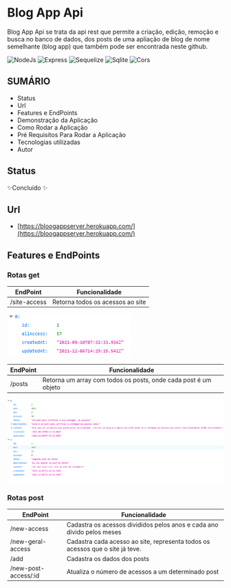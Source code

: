 # Blog App Api

Blog App Api se trata da api rest que permite a criação, edição, remoção e busca no banco de dados, dos posts de uma apliação de blog de nome semelhante (blog app) que também pode ser encontrada neste github.

![NodeJs](https://img.shields.io/badge/Node.js-339933?style=for-the-badge&logo=nodedotjs&logoColor=white) ![Express](https://img.shields.io/badge/Express.js-000000?style=for-the-badge&logo=express&logoColor=white) ![Sequelize](https://img.shields.io/badge/Sequelize-52B0E7?style=for-the-badge&logo=Sequelize&logoColor=white) ![Sqlite](https://img.shields.io/badge/SQLite-07405E?style=for-the-badge&logo=sqlite&logoColor=white) ![Cors](https://img.shields.io/badge/-Cors-coral)
## SUMÁRIO

- Status
- Url
- Features e EndPoints
- Demonstração da Aplicação
- Como Rodar a Aplicação
- Pré Requisitos Para Rodar a Aplicação
- Tecnologias utilizadas
- Autor

## Status

✨Concluído ✨

## Url

- [https://bloogappserver.herokuapp.com/](https://bloogappserver.herokuapp.com/)

## Features e EndPoints

### Rotas get

| EndPoint | Funcionalidade |
| - | - |
| /site-access | Retorna todos os acessos ao site |

![get_site_access_data_image](./readme_files/get_site_access.png)

| EndPoint | Funcionalidade |
| - | - |
| /posts | Retorna um array com todos os posts, onde cada post é um objeto |

![get_site_posts_data_image](./readme_files/get_site_posts.png)

### Rotas post

| EndPoint | Funcionalidade |
| - | - |
| /new-access | Cadastra os acessos divididos pelos anos e cada ano divido pelos meses |
| /new-geral-access | Cadastra cada acesso ao site, representa todos os acessos que o site já teve. |
| /add | Cadastra os dados dos posts |
| /new-post-access/:id | Atualiza o número de acessos a um determinado post |